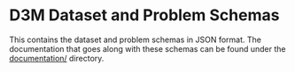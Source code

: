 # D3M Dataset and Problem Schemas
This contains the dataset and problem schemas in JSON format. The documentation that goes along with these schemas can be found under the [documentation/]() directory.